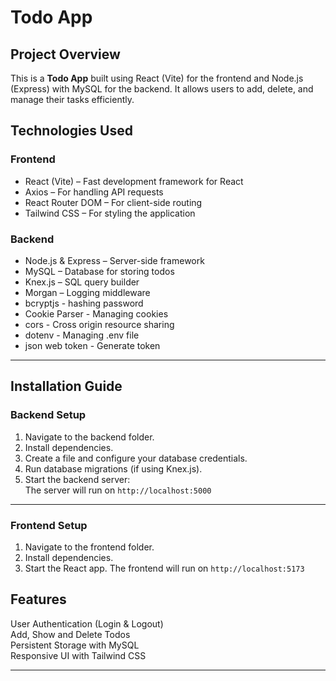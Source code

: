 # Todo App  

##  Project Overview  
This is a **Todo App** built using React (Vite) for the frontend and Node.js (Express) with MySQL for the backend. It allows users to add, delete, and manage their tasks efficiently.  

## Technologies Used  

### Frontend  
- React (Vite) – Fast development framework for React  
- Axios – For handling API requests  
- React Router DOM – For client-side routing  
- Tailwind CSS – For styling the application  

### Backend  
- Node.js & Express – Server-side framework  
- MySQL – Database for storing todos  
- Knex.js – SQL query builder  
- Morgan – Logging middleware
- bcryptjs - hashing password
- Cookie Parser - Managing cookies
- cors - Cross origin resource sharing
- dotenv - Managing .env file
- json web token - Generate token

---

## Installation Guide  

### Backend Setup  
1. Navigate to the backend folder.  
2. Install dependencies.
3. Create a file and configure your database credentials.  
4. Run database migrations (if using Knex.js).
5. Start the backend server:  
   The server will run on `http://localhost:5000`

---

### Frontend Setup  
1. Navigate to the frontend folder.
2. Install dependencies.
3. Start the React app.
   The frontend will run on `http://localhost:5173`

## Features  
User Authentication (Login & Logout)  
Add, Show and Delete Todos  
Persistent Storage with MySQL  
Responsive UI with Tailwind CSS  

---

